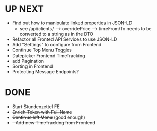 # UP NEXT
- Find out how to manipulate linked properties in JSON-LD
  - see /api/clients/<id> --> overridePrice --> timeFrom/To needs to be converted to a string as in the DTO
- Refactor all Fronted API Services to use JSON-LD
- Add "Settings" to configure from Frontend
- Continue Top Menu Toggles
- Datepicker Frontend TimeTracking
- add Pagination
- Sorting in Frontend
- Protecting Message Endpoints?

# DONE
- ~~Start Stundenzettel FE~~
- ~~Enrich Token with Full Name~~
- ~~Continue left Menu~~ (good enough)
- ~~- Add new TimeTracking from Frontend~~
